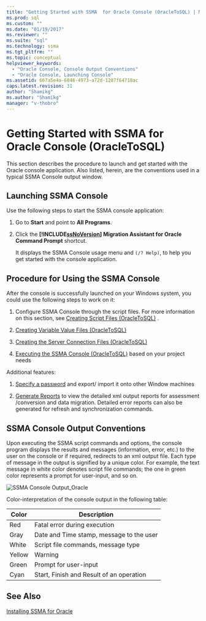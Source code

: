 ```yaml
---
title: "Getting Started with SSMA  for Oracle Console (OracleToSQL) | Microsoft Docs"
ms.prod: sql
ms.custom: ""
ms.date: "01/19/2017"
ms.reviewer: ""
ms.suite: "sql"
ms.technology: ssma
ms.tgt_pltfrm: ""
ms.topic: conceptual
helpviewer_keywords: 
  - "Oracle Console, Console Output Conventions"
  - "Oracle Console, Launching Console"
ms.assetid: 667a5e4a-6848-4973-a72d-1287f64718ac
caps.latest.revision: 31
author: "Shamikg"
ms.author: "Shamikg"
manager: "v-thobro"
---
```

# Getting Started with SSMA  for Oracle Console (OracleToSQL)
This section describes the procedure to launch and get started with the Oracle console application. Also listed, herein, are the conventions used in a typical SSMA Console output window.  
  
## Launching SSMA Console  
Use the following steps to start the SSMA console application:  
  
1.  Go to **Start** and point to **All Programs**.  
  
2.  Click the **[!INCLUDE[ssNoVersion](../../includes/ssnoversion_md.md)] Migration Assistant for Oracle Command Prompt** shortcut.  
  
    It displays the SSMA Console usage menu and `(/? Help)`, to help you get started with the console application.  
  
## Procedure for Using the SSMA Console  
After the console is successfully launched on your Windows system, you could use the following steps to work on it:  
  
1.  Configure SSMA Console through the script files. For more information on this section, see [Creating Script Files &#40;OracleToSQL&#41;](../../ssma/oracle/creating-script-files-oracletosql.md) .  
  
2.  [Creating Variable Value Files &#40;OracleToSQL&#41;](../../ssma/oracle/creating-variable-value-files-oracletosql.md)  
  
3.  [Creating the Server Connection Files &#40;OracleToSQL&#41;](../../ssma/oracle/creating-the-server-connection-files-oracletosql.md)  
  
4.  [Executing the SSMA Console &#40;OracleToSQL&#41;](../../ssma/oracle/executing-the-ssma-console-oracletosql.md) based on your project needs  
  
Additional features:  
  
1.  [Specify a password](http://msdn.microsoft.com/8c7d9f8e-06bb-476c-bbd2-15b61d5bba3c) and export/ import it onto other Window machines  
  
2.  [Generate Reports](http://msdn.microsoft.com/ccad6262-01e1-447a-bd2b-c105154c80ce) to view the detailed xml output reports for assessment /conversion and data migration. Detailed error reports can also be generated for refresh and synchronization commands.  
  
## SSMA Console Output Conventions  
Upon executing the SSMA script commands and options, the console program displays the results and messages (information, error, etc.) to the user on the console or if required, redirects to an xml output file. Each type of message in the output is signified by a unique color. For example, the text message in white color denotes script file commands; the one in green color represents a prompt for user-input, and so on.  
  
![SSMA Console Output_Oracle](../../ssma/db2/media/ssmaconsoleoutput_oracle.jpg "SSMA Console Output_Oracle")  
  
Color-interpretation of the console output in the following table:  
  
|Color|Description|  
|---------|---------------|  
|Red|Fatal error during execution|  
|Gray|Date and Time stamp, message to the user|  
|White|Script file commands, message type|  
|Yellow|Warning|  
|Green|Prompt for user-input|  
|Cyan|Start, Finish and Result of an operation|  
  
## See Also  
[Installing SSMA for Oracle](http://msdn.microsoft.com/9211013a-ab24-4c52-9b26-87994b35e502)  
  
